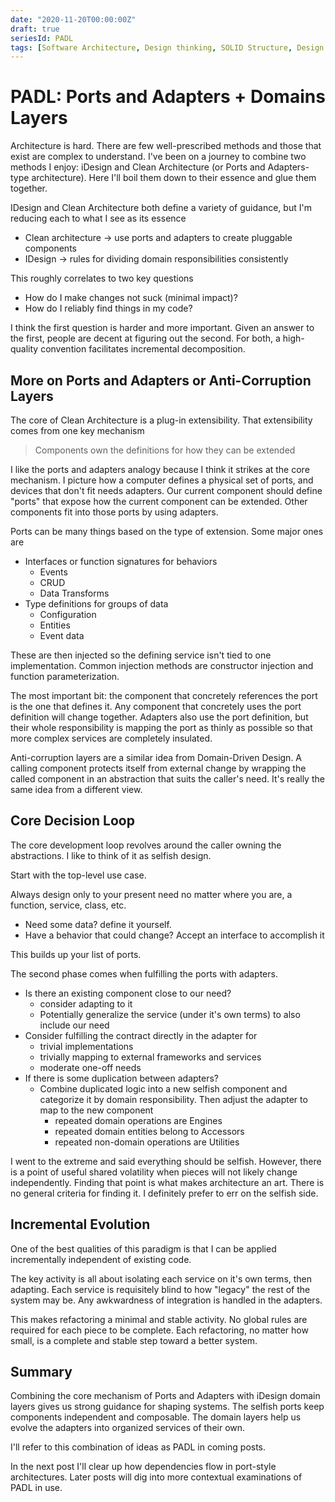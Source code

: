 ```yaml
---
date: "2020-11-20T00:00:00Z"
draft: true
seriesId: PADL
tags: [Software Architecture, Design thinking, SOLID Structure, Design Patterns]
---
```


# PADL: Ports and Adapters + Domains Layers

<!-- TODO: talk about accessibility somewhere. Both in understandability and usability. No question of "Can I apply this when...". The answer is yes. Your company, the state of your code, the phase of coding don't matter. You can always use this  -->

Architecture is hard. There are few well-prescribed methods and those that exist are complex to understand. I've been on a journey to combine two methods I enjoy: iDesign and Clean Architecture (or Ports and Adapters-type architecture). Here I'll boil them down to their essence and glue them together.
<!--more-->

IDesign and Clean Architecture both define a variety of guidance, but I'm reducing each to what I see as its essence
- Clean architecture -> use ports and adapters to create pluggable components
- IDesign -> rules for dividing domain responsibilities consistently

This roughly correlates to two key questions
- How do I make changes not suck (minimal impact)?
- How do I reliably find things in my code?

I think the first question is harder and more important. Given an answer to the first, people are decent at figuring out the second. For both, a high-quality convention facilitates incremental decomposition.

## More on Ports and Adapters or Anti-Corruption Layers

The core of Clean Architecture is a plug-in extensibility. That extensibility comes from one key mechanism

> Components own the definitions for how they can be extended

I like the ports and adapters analogy because I think it strikes at the core mechanism. I picture how a computer defines a physical set of ports, and devices that don't fit needs adapters. Our current component should define "ports" that expose how the current component can be extended. Other components fit into those ports by using adapters.

Ports can be many things based on the type of extension. Some major ones are
- Interfaces or function signatures for behaviors
  - Events
  - CRUD
  - Data Transforms
- Type definitions for groups of data
  - Configuration 
  - Entities
  - Event data

These are then injected so the defining service isn't tied to one implementation. Common injection methods are constructor injection and function parameterization.

The most important bit: the component that concretely references the port is the one that defines it. Any component that concretely uses the port definition will change together. Adapters also use the port definition, but their whole responsibility is mapping the port as thinly as possible so that more complex services are completely insulated.

Anti-corruption layers are a similar idea from Domain-Driven Design. A calling component protects itself from external change by wrapping the called component in an abstraction that suits the caller's need. It's really the same idea from a different view.

## Core Decision Loop

The core development loop revolves around the caller owning the abstractions. I like to think of it as selfish design. 

Start with the top-level use case.

Always design only to your present need no matter where you are, a function, service, class, etc.
- Need some data? define it yourself.
- Have a behavior that could change? Accept an interface to accomplish it

This builds up your list of ports.

The second phase comes when fulfilling the ports with adapters.
- Is there an existing component close to our need?
  - consider adapting to it
  - Potentially generalize the service (under it's own terms) to also include our need
- Consider fulfilling the contract directly in the adapter for
  - trivial implementations
  - trivially mapping to external frameworks and services
  - moderate one-off needs
- If there is some duplication between adapters?
  - Combine duplicated logic into a new selfish component and categorize it by domain responsibility. Then adjust the adapter to map to the new component
    - repeated domain operations are Engines
    - repeated domain entities belong to Accessors
    - repeated non-domain operations are Utilities

I went to the extreme and said everything should be selfish. However, there is a point of useful shared volatility when pieces will not likely change independently.  Finding that point is what makes architecture an art. There is no general criteria for finding it. I definitely prefer to err on the selfish side. 

## Incremental Evolution

One of the best qualities of this paradigm is that I can be applied incrementally independent of existing code.

The key activity is all about isolating each service on it's own terms, then adapting. Each service is requisitely blind to how "legacy" the rest of the system may be. Any awkwardness of integration is handled in the adapters.

This makes refactoring a minimal and stable activity. No global rules are required for each piece to be complete. Each refactoring, no matter how small, is a complete and stable step toward a better system. 

## Summary

Combining the core mechanism of Ports and Adapters with iDesign domain layers gives us strong guidance for shaping systems. The selfish ports keep components independent and composable. The domain layers help us evolve the adapters into organized services of their own.

I'll refer to this combination of ideas as PADL in coming posts.

In the next post I'll clear up how dependencies flow in port-style architectures. Later posts will dig into more contextual examinations of PADL in use. 



